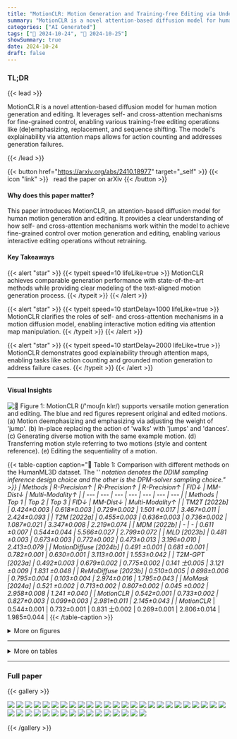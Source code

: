 ```yaml
---
title: "MotionCLR: Motion Generation and Training-free Editing via Understanding Attention Mechanisms"
summary: "MotionCLR is a novel attention-based diffusion model for human motion generation and editing. It leverages self- and cross-attention mechanisms for fine-grained control, enabling various training-free....."
categories: ["AI Generated"]
tags: ["🔖 2024-10-24", "🤗 2024-10-25"]
showSummary: true
date: 2024-10-24
draft: false
---
```


### TL;DR


{{< lead >}}

MotionCLR is a novel attention-based diffusion model for human motion generation and editing. It leverages self- and cross-attention mechanisms for fine-grained control, enabling various training-free editing operations like (de)emphasizing, replacement, and sequence shifting. The model's explainability via attention maps allows for action counting and addresses generation failures.

{{< /lead >}}


{{< button href="https://arxiv.org/abs/2410.18977" target="_self" >}}
{{< icon "link" >}} &nbsp; read the paper on arXiv
{{< /button >}}

#### Why does this paper matter?
This paper introduces MotionCLR, an attention-based diffusion model for human motion generation and editing.  It provides a clear understanding of how self- and cross-attention mechanisms work within the model to achieve fine-grained control over motion generation and editing, enabling various interactive editing operations without retraining.
#### Key Takeaways

{{< alert "star" >}}
{{< typeit speed=10 lifeLike=true >}} MotionCLR achieves comparable generation performance with state-of-the-art methods while providing clear modeling of the text-aligned motion generation process. {{< /typeit >}}
{{< /alert >}}

{{< alert "star" >}}
{{< typeit speed=10 startDelay=1000 lifeLike=true >}} MotionCLR clarifies the roles of self- and cross-attention mechanisms in a motion diffusion model, enabling interactive motion editing via attention map manipulation. {{< /typeit >}}
{{< /alert >}}

{{< alert "star" >}}
{{< typeit speed=10 startDelay=2000 lifeLike=true >}} MotionCLR demonstrates good explainability through attention maps, enabling tasks like action counting and grounded motion generation to address failure cases. {{< /typeit >}}
{{< /alert >}}

------
#### Visual Insights



![](figures/figures_1_0.png "🔼 Figure 1: MotionCLR (/'moυ∫n klır/) supports versatile motion generation and editing. The blue and red figures represent original and edited motions. (a) Motion deemphasizing and emphasizing via adjusting the weight of 'jump'. (b) In-place replacing the action of 'walks' with 'jumps' and 'dances'. (c) Generating diverse motion with the same example motion. (d) Transferring motion style referring to two motions (style and content reference). (e) Editing the sequentiality of a motion.")





{{< table-caption caption="🔽 Table 1: Comparison with different methods on the HumanML3D dataset. The '*' notation denotes the DDIM sampling inference design choice and the other is the DPM-solver sampling choice." >}}
| Methods | R-Precision↑ | R-Precision↑ | R-Precision↑ | FID↓ | MM-Dist↓ | Multi-Modality↑ |
| --- | --- | --- | --- | --- | --- | --- |
| Methods | Top 1 | Top 2 | Top 3 | FID↓ | MM-Dist↓ | Multi-Modality↑ |
| TM2T [2022b] | 0.424±0.003 | 0.618±0.003 | 0.729±0.002 | 1.501 ±0.017 | 3.467±0.011 | 2.424±0.093 |
| T2M [2022a] | 0.455±0.003 | 0.636±0.003 | 0.736±0.002 | 1.087±0.021 | 3.347±0.008 | 2.219±0.074 |
| MDM [2022b] | - | - | 0.611 ±0.007 | 0.544±0.044 | 5.566±0.027 | 2.799±0.072 |
| MLD [2023b] | 0.481 ±0.003 | 0.673±0.003 | 0.772±0.002 | 0.473±0.013 | 3.196±0.010 | 2.413±0.079 |
| MotionDiffuse [2024b] | 0.491 ±0.001 | 0.681 ±0.001 | 0.782±0.001 | 0.630±0.001 | 3.113±0.001 | 1.553±0.042 |
| T2M-GPT [2023a] | 0.492±0.003 | 0.679±0.002 | 0.775±0.002 | 0.141 士0.005 | 3.121 ±0.009 | 1.831 ±0.048 |
| ReMoDiffuse [2023b] | 0.510±0.005 | 0.698±0.006 | 0.795±0.004 | 0.103±0.004 | 2.974±0.016 | 1.795±0.043 |
| MoMask [2024a] | 0.521 ±0.002 | 0.713±0.002 | 0.807±0.002 | 0.045 ±0.002 | 2.958±0.008 | 1.241 ±0.040 |
| MotionCLR | 0.542±0.001 | 0.733±0.002 | 0.827±0.003 | 0.099±0.003 | 2.981±0.011 | 2.145±0.043 |
| MotionCLR* | 0.544±0.001 | 0.732±0.001 | 0.831 士0.002 | 0.269±0.001 | 2.806±0.014 | 1.985±0.044 |
{{< /table-caption >}}





<details>
<summary>More on figures
</summary>


![](figures/figures_1_1.png "🔼 Figure 1: MotionCLR (/'moυ∫n klır/) supports versatile motion generation and editing. The blue and red figures represent original and edited motions. (a) Motion deemphasizing and emphasizing via adjusting the weight of 'jump'. (b) In-place replacing the action of 'walks' with 'jumps' and 'dances'. (c) Generating diverse motion with the same example motion. (d) Transferring motion style referring to two motions (style and content reference). (e) Editing the sequentiality of a motion.")

![](figures/figures_1_2.png "🔼 Figure 1: MotionCLR (/'moυ∫n klır/) supports versatile motion generation and editing. The blue and red figures represent original and edited motions. (a) Motion deemphasizing and emphasizing via adjusting the weight of 'jump'. (b) In-place replacing the action of 'walks' with 'jumps' and 'dances'. (c) Generating diverse motion with the same example motion. (d) Transferring motion style referring to two motions (style and content reference). (e) Editing the sequentiality of a motion.")

![](figures/figures_1_3.png "🔼 Figure 10: Diverse generated motions driven by the same example. Prompt: 'a person steps sideways to the left and then sideways to the right.'. (a) The diverse generated motions driven by the same example motion share similar movement content. (b) The root trajectories of diverse motions are with similar global trajectories, but not the same.")

![](figures/figures_1_4.png "🔼 Figure 1: MotionCLR (/'moυ∫n klır/) supports versatile motion generation and editing. The blue and red figures represent original and edited motions. (a) Motion deemphasizing and emphasizing via adjusting the weight of 'jump'. (b) In-place replacing the action of 'walks' with 'jumps' and 'dances'. (c) Generating diverse motion with the same example motion. (d) Transferring motion style referring to two motions (style and content reference). (e) Editing the sequentiality of a motion.")

![](figures/figures_1_5.png "🔼 Figure 1: MotionCLR (/'moυ∫n klır/) supports versatile motion generation and editing. The blue and red figures represent original and edited motions. (a) Motion deemphasizing and emphasizing via adjusting the weight of 'jump'. (b) In-place replacing the action of 'walks' with 'jumps' and 'dances'. (c) Generating diverse motion with the same example motion. (d) Transferring motion style referring to two motions (style and content reference). (e) Editing the sequentiality of a motion.")

![](figures/figures_1_6.png "🔼 Figure 1: MotionCLR (/'moυ∫n klır/) supports versatile motion generation and editing. The blue and red figures represent original and edited motions. (a) Motion deemphasizing and emphasizing via adjusting the weight of 'jump'. (b) In-place replacing the action of 'walks' with 'jumps' and 'dances'. (c) Generating diverse motion with the same example motion. (d) Transferring motion style referring to two motions (style and content reference). (e) Editing the sequentiality of a motion.")

![](figures/figures_1_7.png "🔼 Figure 1: MotionCLR (/'moυ∫n klır/) supports versatile motion generation and editing. The blue and red figures represent original and edited motions. (a) Motion deemphasizing and emphasizing via adjusting the weight of 'jump'. (b) In-place replacing the action of 'walks' with 'jumps' and 'dances'. (c) Generating diverse motion with the same example motion. (d) Transferring motion style referring to two motions (style and content reference). (e) Editing the sequentiality of a motion.")

![](figures/figures_1_8.png "🔼 Figure 1: MotionCLR (/'moυ∫n klır/) supports versatile motion generation and editing. The blue and red figures represent original and edited motions. (a) Motion deemphasizing and emphasizing via adjusting the weight of 'jump'. (b) In-place replacing the action of 'walks' with 'jumps' and 'dances'. (c) Generating diverse motion with the same example motion. (d) Transferring motion style referring to two motions (style and content reference). (e) Editing the sequentiality of a motion.")

![](figures/figures_4_0.png "🔼 Figure 2: System overview of MotionCLR architecture. (a) The basic CLR block includes four layers. (b) The sampling (a.k.a. Samp.) block includes two CLR blocks and one down/up-sampling operation. (c) MotionCLR is a U-Net-like architecture, composed of several Sampling blocks.")

![](figures/figures_5_0.png "🔼 Figure 3: Empirical study of attention mechanisms. We use 'a person jumps.' as an example. (a) Key frames of generated motion. (b) The root trajectory along the Y-axis (vertical height). The character jumps on ~15-40f, ~60-80f, and ~125-145f, respectively. (c) The cross-attention between timesteps and words. The 'jump' word is highly activated aligning with the 'jump' action. (d) The self-attention map visualization. It is obvious that the character jumps three times. Different jumps share similar local motion patterns.")

![](figures/figures_7_0.png "🔼 Figure 5: Motion (de-)emphasizing. Different weights of 'jump' (↑ or ↓) in 'a man jumps.'")

![](figures/figures_8_0.png "🔼 Figure 3: Empirical study of attention mechanisms. We use 'a person jumps.' as an example. (a) Key frames of generated motion. (b) The root trajectory along the Y-axis (vertical height). The character jumps on ~15-40f, ~60-80f, and ~125-145f, respectively. (c) The cross-attention between timesteps and words. The 'jump' word is highly activated aligning with the 'jump' action. (d) The self-attention map visualization. It is obvious that the character jumps three times. Different jumps share similar local motion patterns.")

![](figures/figures_8_1.png "🔼 Figure 1: MotionCLR (/'moυ∫n klır/) supports versatile motion generation and editing. The blue and red figures represent original and edited motions. (a) Motion deemphasizing and emphasizing via adjusting the weight of 'jump'. (b) In-place replacing the action of 'walks' with 'jumps' and 'dances'. (c) Generating diverse motion with the same example motion. (d) Transferring motion style referring to two motions (style and content reference). (e) Editing the sequentiality of a motion.")

![](figures/figures_8_2.png "🔼 Figure 3: Empirical study of attention mechanisms. We use 'a person jumps.' as an example. (a) Key frames of generated motion. (b) The root trajectory along the Y-axis (vertical height, in Fig. 3b). As can be seen in Fig. 3, the character jumps at ~ 15-40f, ~ 60-80f, and ~ 125-145f, respectively. (c) The cross-attention between timesteps and words. The 'jump' word is highly activated aligning with the 'jump' action. (d) The self-attention map visualization. It is obvious that the character jumps three times. Different jumps share similar local motion patterns.")

![](figures/figures_8_3.png "🔼 Figure 1: MotionCLR (/'moυ∫n klır/) supports versatile motion generation and editing. The blue and red figures represent original and edited motions. (a) Motion deemphasizing and emphasizing via adjusting the weight of 'jump'. (b) In-place replacing the action of 'walks' with 'jumps' and 'dances'. (c) Generating diverse motion with the same example motion. (d) Transferring motion style referring to two motions (style and content reference). (e) Editing the sequentiality of a motion.")

![](figures/figures_9_0.png "🔼 Figure 10: Diverse generated motions driven by the same example. Prompt: 'a person steps sideways to the left and then sideways to the right.'. (a) The diverse generated motions driven by the same example motion share similar movement content. (b) The root trajectories of diverse motions are with similar global trajectories, but not the same.")

![](figures/figures_9_1.png "🔼 Figure 10: Diverse generated motions driven by the same example. Prompt: 'a person steps sideways to the left and then sideways to the right.'. (a) The diverse generated motions driven by the same example motion share similar movement content. (b) The root trajectories of diverse motions are with similar global trajectories, but not the same.")

![](figures/figures_10_0.png "🔼 Figure 10: Diverse generated motions driven by the same example. Prompt: 'a person steps sideways to the left and then sideways to the right.'. (a) The diverse generated motions driven by the same example motion share similar movement content. (b) The root trajectories of diverse motions are with similar global trajectories, but not the same.")

![](figures/figures_10_1.png "🔼 Figure 1: MotionCLR (/'moυ∫n klır/) supports versatile motion generation and editing. The blue and red figures represent original and edited motions. (a) Motion deemphasizing and emphasizing via adjusting the weight of 'jump'. (b) In-place replacing the action of 'walks' with 'jumps' and 'dances'. (c) Generating diverse motion with the same example motion. (d) Transferring motion style referring to two motions (style and content reference). (e) Editing the sequentiality of a motion.")

![](figures/figures_10_2.png "🔼 Figure 1: MotionCLR (/'moυ∫n klır/) supports versatile motion generation and editing. The blue and red figures represent original and edited motions. (a) Motion deemphasizing and emphasizing via adjusting the weight of 'jump'. (b) In-place replacing the action of 'walks' with 'jumps' and 'dances'. (c) Generating diverse motion with the same example motion. (d) Transferring motion style referring to two motions (style and content reference). (e) Editing the sequentiality of a motion.")

![](figures/figures_10_3.png "🔼 Figure 1: MotionCLR (/'moυ∫n klır/) supports versatile motion generation and editing. The blue and red figures represent original and edited motions. (a) Motion deemphasizing and emphasizing via adjusting the weight of 'jump'. (b) In-place replacing the action of 'walks' with 'jumps' and 'dances'. (c) Generating diverse motion with the same example motion. (d) Transferring motion style referring to two motions (style and content reference). (e) Editing the sequentiality of a motion.")

![](figures/figures_10_4.png "🔼 Figure 1: MotionCLR (/'moυ∫n klır/) supports versatile motion generation and editing. The blue and red figures represent original and edited motions. (a) Motion deemphasizing and emphasizing via adjusting the weight of 'jump'. (b) In-place replacing the action of 'walks' with 'jumps' and 'dances'. (c) Generating diverse motion with the same example motion. (d) Transferring motion style referring to two motions (style and content reference). (e) Editing the sequentiality of a motion.")

![](figures/figures_10_5.png "🔼 Figure 10: Diverse generated motions driven by the same example. Prompt: 'a person steps sideways to the left and then sideways to the right.'. (a) The diverse generated motions driven by the same example motion share similar movement content. (b) The root trajectories of diverse motions are with similar global trajectories, but not the same.")

![](figures/figures_24_0.png "🔼 Figure 1: MotionCLR (/'moυ∫n klır/) supports versatile motion generation and editing. The blue and red figures represent original and edited motions. (a) Motion deemphasizing and emphasizing via adjusting the weight of 'jump'. (b) In-place replacing the action of 'walks' with 'jumps' and 'dances'. (c) Generating diverse motion with the same example motion. (d) Transferring motion style referring to two motions (style and content reference). (e) Editing the sequentiality of a motion.")

![](figures/figures_24_1.png "🔼 Figure 1: MotionCLR (/'moυ∫n klır/) supports versatile motion generation and editing. The blue and red figures represent original and edited motions. (a) Motion deemphasizing and emphasizing via adjusting the weight of 'jump'. (b) In-place replacing the action of 'walks' with 'jumps' and 'dances'. (c) Generating diverse motion with the same example motion. (d) Transferring motion style referring to two motions (style and content reference). (e) Editing the sequentiality of a motion.")

![](figures/figures_24_2.png "🔼 Figure 1: MotionCLR (/'moυ∫n klır/) supports versatile motion generation and editing. The blue and red figures represent original and edited motions. (a) Motion deemphasizing and emphasizing via adjusting the weight of 'jump'. (b) In-place replacing the action of 'walks' with 'jumps' and 'dances'. (c) Generating diverse motion with the same example motion. (d) Transferring motion style referring to two motions (style and content reference). (e) Editing the sequentiality of a motion.")

![](figures/figures_24_3.png "🔼 Figure 1: MotionCLR (/'moυ∫n klır/) supports versatile motion generation and editing. The blue and red figures represent original and edited motions. (a) Motion deemphasizing and emphasizing via adjusting the weight of 'jump'. (b) In-place replacing the action of 'walks' with 'jumps' and 'dances'. (c) Generating diverse motion with the same example motion. (d) Transferring motion style referring to two motions (style and content reference). (e) Editing the sequentiality of a motion.")

![](figures/figures_24_4.png "🔼 Figure 1: MotionCLR (/'moυ∫n klır/) supports versatile motion generation and editing. The blue and red figures represent original and edited motions. (a) Motion deemphasizing and emphasizing via adjusting the weight of 'jump'. (b) In-place replacing the action of 'walks' with 'jumps' and 'dances'. (c) Generating diverse motion with the same example motion. (d) Transferring motion style referring to two motions (style and content reference). (e) Editing the sequentiality of a motion.")

![](figures/figures_24_5.png "🔼 Figure 1: MotionCLR (/'moυ∫n klır/) supports versatile motion generation and editing. The blue and red figures represent original and edited motions. (a) Motion deemphasizing and emphasizing via adjusting the weight of 'jump'. (b) In-place replacing the action of 'walks' with 'jumps' and 'dances'. (c) Generating diverse motion with the same example motion. (d) Transferring motion style referring to two motions (style and content reference). (e) Editing the sequentiality of a motion.")

![](figures/figures_24_6.png "🔼 Figure 1: MotionCLR (/'moυ∫n klır/) supports versatile motion generation and editing. The blue and red figures represent original and edited motions. (a) Motion deemphasizing and emphasizing via adjusting the weight of 'jump'. (b) In-place replacing the action of 'walks' with 'jumps' and 'dances'. (c) Generating diverse motion with the same example motion. (d) Transferring motion style referring to two motions (style and content reference). (e) Editing the sequentiality of a motion.")

![](figures/figures_24_7.png "🔼 Figure 1: MotionCLR (/'moυ∫n klır/) supports versatile motion generation and editing. The blue and red figures represent original and edited motions. (a) Motion deemphasizing and emphasizing via adjusting the weight of 'jump'. (b) In-place replacing the action of 'walks' with 'jumps' and 'dances'. (c) Generating diverse motion with the same example motion. (d) Transferring motion style referring to two motions (style and content reference). (e) Editing the sequentiality of a motion.")

![](figures/figures_24_8.png "🔼 Figure 1: MotionCLR (/'moυ∫n klır/) supports versatile motion generation and editing. The blue and red figures represent original and edited motions. (a) Motion deemphasizing and emphasizing via adjusting the weight of 'jump'. (b) In-place replacing the action of 'walks' with 'jumps' and 'dances'. (c) Generating diverse motion with the same example motion. (d) Transferring motion style referring to two motions (style and content reference). (e) Editing the sequentiality of a motion.")

![](figures/figures_24_9.png "🔼 Figure 1: MotionCLR (/'moυ∫n klır/) supports versatile motion generation and editing. The blue and red figures represent original and edited motions. (a) Motion deemphasizing and emphasizing via adjusting the weight of 'jump'. (b) In-place replacing the action of 'walks' with 'jumps' and 'dances'. (c) Generating diverse motion with the same example motion. (d) Transferring motion style referring to two motions (style and content reference). (e) Editing the sequentiality of a motion.")

![](figures/figures_24_10.png "🔼 Figure 1: MotionCLR (/'moυ∫n klır/) supports versatile motion generation and editing. The blue and red figures represent original and edited motions. (a) Motion deemphasizing and emphasizing via adjusting the weight of 'jump'. (b) In-place replacing the action of 'walks' with 'jumps' and 'dances'. (c) Generating diverse motion with the same example motion. (d) Transferring motion style referring to two motions (style and content reference). (e) Editing the sequentiality of a motion.")

![](figures/figures_24_11.png "🔼 Figure 1: MotionCLR (/'moυ∫n klır/) supports versatile motion generation and editing. The blue and red figures represent original and edited motions. (a) Motion deemphasizing and emphasizing via adjusting the weight of 'jump'. (b) In-place replacing the action of 'walks' with 'jumps' and 'dances'. (c) Generating diverse motion with the same example motion. (d) Transferring motion style referring to two motions (style and content reference). (e) Editing the sequentiality of a motion.")

![](figures/figures_25_0.png "🔼 Figure 1: MotionCLR (/'moυ∫n klır/) supports versatile motion generation and editing. The blue and red figures represent original and edited motions. (a) Motion deemphasizing and emphasizing via adjusting the weight of 'jump'. (b) In-place replacing the action of 'walks' with 'jumps' and 'dances'. (c) Generating diverse motion with the same example motion. (d) Transferring motion style referring to two motions (style and content reference). (e) Editing the sequentiality of a motion.")

![](figures/figures_25_1.png "🔼 Figure 1: MotionCLR (/'moυ∫n klır/) supports versatile motion generation and editing. The blue and red figures represent original and edited motions. (a) Motion deemphasizing and emphasizing via adjusting the weight of 'jump'. (b) In-place replacing the action of 'walks' with 'jumps' and 'dances'. (c) Generating diverse motion with the same example motion. (d) Transferring motion style referring to two motions (style and content reference). (e) Editing the sequentiality of a motion.")

![](figures/figures_26_0.png "🔼 Figure 10: Diverse generated motions driven by the same example. Prompt: “a person steps sideways to the left and then sideways to the right.” (a) The diverse generated motions driven by the same example motion share similar movement content. (b) The root trajectories of diverse motions are with similar global trajectories, but not the same.")

![](figures/figures_26_1.png "🔼 Figure 10: Diverse generated motions driven by the same example. Prompt: “a person steps sideways to the left and then sideways to the right.”. (a) The diverse generated motions driven by the same example motion share similar movement content. (b) The root trajectories of diverse motions are with similar global trajectories, but not the same.")

![](figures/figures_27_0.png "🔼 Figure 13: Comparison between w/ vs. w/o grounded motion generation settings. The root height and motion visualization of the textual prompt “a person jumps four times”.")

![](figures/figures_28_0.png "🔼 Figure 1: MotionCLR (/'moυ∫n klır/) supports versatile motion generation and editing. The blue and red figures represent original and edited motions. (a) Motion deemphasizing and emphasizing via adjusting the weight of 'jump'. (b) In-place replacing the action of 'walks' with 'jumps' and 'dances'. (c) Generating diverse motion with the same example motion. (d) Transferring motion style referring to two motions (style and content reference). (e) Editing the sequentiality of a motion.")

![](figures/figures_29_0.png "🔼 Figure 1: MotionCLR (/'moυ∫n klır/) supports versatile motion generation and editing. The blue and red figures represent original and edited motions. (a) Motion deemphasizing and emphasizing via adjusting the weight of 'jump'. (b) In-place replacing the action of 'walks' with 'jumps' and 'dances'. (c) Generating diverse motion with the same example motion. (d) Transferring motion style referring to two motions (style and content reference). (e) Editing the sequentiality of a motion.")

![](figures/figures_30_0.png "🔼 Figure 1: MotionCLR (/'moυ∫n klır/) supports versatile motion generation and editing. The blue and red figures represent original and edited motions. (a) Motion deemphasizing and emphasizing via adjusting the weight of 'jump'. (b) In-place replacing the action of 'walks' with 'jumps' and 'dances'. (c) Generating diverse motion with the same example motion. (d) Transferring motion style referring to two motions (style and content reference). (e) Editing the sequentiality of a motion.")

![](figures/figures_30_1.png "🔼 Figure 1: MotionCLR (/'moυ∫n klır/) supports versatile motion generation and editing. The blue and red figures represent original and edited motions. (a) Motion deemphasizing and emphasizing via adjusting the weight of 'jump'. (b) In-place replacing the action of 'walks' with 'jumps' and 'dances'. (c) Generating diverse motion with the same example motion. (d) Transferring motion style referring to two motions (style and content reference). (e) Editing the sequentiality of a motion.")

![](figures/figures_31_0.png "🔼 Figure 1: MotionCLR (/'moυ∫n klır/) supports versatile motion generation and editing. The blue and red figures represent original and edited motions. (a) Motion deemphasizing and emphasizing via adjusting the weight of 'jump'. (b) In-place replacing the action of 'walks' with 'jumps' and 'dances'. (c) Generating diverse motion with the same example motion. (d) Transferring motion style referring to two motions (style and content reference). (e) Editing the sequentiality of a motion.")

![](figures/figures_33_0.png "🔼 Figure 3: Empirical study of attention mechanisms. We use 'a person jumps.' as an example. (a) Key frames of generated motion. (b) The root trajectory along the Y-axis (vertical height). The character jumps on ~15-40f, ~60-80f, and ~125-145f, respectively. (c) The cross-attention between timesteps and words. The 'jump' word is highly activated aligning with the 'jump' action. (d) The self-attention map visualization. It is obvious that the character jumps three times. Different jumps share similar local motion patterns.")

![](figures/figures_37_0.png "🔼 Figure 1: MotionCLR (/'moυ∫n klır/) supports versatile motion generation and editing. The blue and red figures represent original and edited motions. (a) Motion deemphasizing and emphasizing via adjusting the weight of 'jump'. (b) In-place replacing the action of 'walks' with 'jumps' and 'dances'. (c) Generating diverse motion with the same example motion. (d) Transferring motion style referring to two motions (style and content reference). (e) Editing the sequentiality of a motion.")

![](figures/figures_37_1.png "🔼 Figure 1: MotionCLR (/'moυ∫n klır/) supports versatile motion generation and editing. The blue and red figures represent original and edited motions. (a) Motion deemphasizing and emphasizing via adjusting the weight of 'jump'. (b) In-place replacing the action of 'walks' with 'jumps' and 'dances'. (c) Generating diverse motion with the same example motion. (d) Transferring motion style referring to two motions (style and content reference). (e) Editing the sequentiality of a motion.")

![](figures/figures_38_0.png "🔼 Figure 1: MotionCLR (/'moυ∫n klır/) supports versatile motion generation and editing. The blue and red figures represent original and edited motions. (a) Motion deemphasizing and emphasizing via adjusting the weight of 'jump'. (b) In-place replacing the action of 'walks' with 'jumps' and 'dances'. (c) Generating diverse motion with the same example motion. (d) Transferring motion style referring to two motions (style and content reference). (e) Editing the sequentiality of a motion.")

![](figures/figures_39_0.png "🔼 Figure 1: MotionCLR (/'moυ∫n klır/) supports versatile motion generation and editing. The blue and red figures represent original and edited motions. (a) Motion deemphasizing and emphasizing via adjusting the weight of 'jump'. (b) In-place replacing the action of 'walks' with 'jumps' and 'dances'. (c) Generating diverse motion with the same example motion. (d) Transferring motion style referring to two motions (style and content reference). (e) Editing the sequentiality of a motion.")

![](figures/figures_39_1.png "🔼 Figure 1: MotionCLR (/'moυ∫n klır/) supports versatile motion generation and editing. The blue and red figures represent original and edited motions. (a) Motion deemphasizing and emphasizing via adjusting the weight of 'jump'. (b) In-place replacing the action of 'walks' with 'jumps' and 'dances'. (c) Generating diverse motion with the same example motion. (d) Transferring motion style referring to two motions (style and content reference). (e) Editing the sequentiality of a motion.")

![](figures/figures_40_0.png "🔼 Figure 1: MotionCLR (/'moυ∫n klır/) supports versatile motion generation and editing. The blue and red figures represent original and edited motions. (a) Motion deemphasizing and emphasizing via adjusting the weight of 'jump'. (b) In-place replacing the action of 'walks' with 'jumps' and 'dances'. (c) Generating diverse motion with the same example motion. (d) Transferring motion style referring to two motions (style and content reference). (e) Editing the sequentiality of a motion.")

![](figures/figures_41_0.png "🔼 Figure 1: MotionCLR (/'moυ∫n klır/) supports versatile motion generation and editing. The blue and red figures represent original and edited motions. (a) Motion deemphasizing and emphasizing via adjusting the weight of 'jump'. (b) In-place replacing the action of 'walks' with 'jumps' and 'dances'. (c) Generating diverse motion with the same example motion. (d) Transferring motion style referring to two motions (style and content reference). (e) Editing the sequentiality of a motion.")


</details>

------







<details>
<summary>More on tables
</summary>


{{< table-caption caption="🔽 Table 1: Comparison with different methods on the HumanML3D dataset. The '*' notation denotes the DDIM sampling inference design choice and the other is the DPM-solver sampling choice." >}}
| Ablation | R-Precision↑ | R-Precision↑ | R-Precision↑ | FID↓ |
| --- | --- | --- | --- | --- |
| Ablation | Top 1 | Top 2 | Top 3 | FID↓ |
| (1) | 0.512 | 0.705 | 0.792 | 0.544 |
| (2) | 0.509 | 0.703 | 0.788 | 0.550 |
| MotionCLR | 0.544 | 0.732 | 0.831 | 0.269 |
{{< /table-caption >}}

{{< table-caption caption="🔽 Table 1: Comparison with different methods on the HumanML3D dataset. The '*' notation denotes the DDIM sampling inference design choice and the other is the DPM-solver sampling choice." >}}
| Rishabh Dabral, Muhammad Hamza Mughal, Vladislav Golyanik, and Christian Theobalt. Mofusion: A framework for denoising-diffusion-based motion synthesis. In CVPR, pages 9760-9770, 2023. |
| --- |
| Damai Dai, Li Dong, Yaru Hao, Zhifang Sui, Baobao Chang, and Furu Wei. Knowledge neurons in pretrained transformers. In ACL, pages 8493-8502, 2022. |
| Wenxun Dai, Ling-Hao Chen, Jingbo Wang, Jinpeng Liu, Bo Dai, and Yansong Tang. Motionlcm: Real-time controllable motion generation via latent consistency model. ECCV, 2024. |
| Christian Diller and Angela Dai. Cg-hoi: Contact-guided 3d human-object interaction generation. In CVPR, pages 19888-19901, 2024. |
| Markos Diomataris, Nikos Athanasiou, Omid Taheri, Xi Wang, Otmar Hilliges, and Michael J Black. Wandr: Intention-guided human motion generation. In CVPR, pages 927-936, 2024. |
| Ke Fan, Junshu Tang, Weijian Cao, Ran Yi, Moran Li, Jingyu Gong, Jiangning Zhang, Yabiao Wang, Chengjie Wang, and Lizhuang Ma. Freemotion: A unified framework for number-free text-to-motion synthesis. ECCV, 2024. |
| Bin Feng, Tenglong Ao, Zequn Liu, Wei Ju, Libin Liu, and Ming Zhang. Robust dancer: Long-term 3d dance synthesis using unpaired data. arXiv preprint arXiv:2303.16856, 2023. |
| Mor Geva, Roei Schuster, Jonathan Berant, and Omer Levy. Transformer feed-forward layers are key-value memories. In EMNLP, pages 5484-5495, 2021. |
| Anindita Ghosh, Rishabh Dabral, Vladislav Golyanik, Christian Theobalt, and Philipp Slusallek. Remos: Reactive 3d motion synthesis for two-person interactions. ECCV, 2023. |
| Purvi Goel, Kuan-Chieh Wang, C Karen Liu, and Kayvon Fatahalian. Iterative motion editing with natural language. In ACM SIGGRAPH, pages 1-9, 2024. |
| Kehong Gong, Dongze Lian, Heng Chang, Chuan Guo, Zihang Jiang, Xinxin Zuo, Michael Bi Mi, and Xinchao Wang. Tm2d: Bimodality driven 3d dance generation via music-text integration. In ICCV, pages 9942-9952, 2023. |
| Chuan Guo, Shihao Zou, Xinxin Zuo, Sen Wang, Wei Ji, Xingyu Li, and Li Cheng. Generating diverse and natural 3d human motions from text. In CVPR, pages 5152-5161, 2022a. |
| Chuan Guo, Xinxin Zuo, Sen Wang, and Li Cheng. Tm2t: Stochastic and tokenized modeling for the reciprocal generation of 3d human motions and texts. In ECCV, pages 580-597, 2022b. |
| Chuan Guo, Yuxuan Mu, Muhammad Gohar Javed, Sen Wang, and Li Cheng. Momask: Generative masked modeling of 3d human motions. In CVPR, pages 1900-1910, 2024a. |
| Chuan Guo, Yuxuan Mu, Xinxin Zuo, Peng Dai, Youliang Yan, Juwei Lu, and Li Cheng. Generative human motion stylization in latent space. ICLR, 2024b. |
| Xinying Guo, Mingyuan Zhang, Haozhe Xie, Chenyang Gu, and Ziwei Liu. Crowdmogen: Zero-shot text-driven collective motion generation. arXiv preprint arXiv:2407.06188, 2024c. |
| Bo Han, Hao Peng, Minjing Dong, Yi Ren, Yixuan Shen, and Chang Xu. Amd: Autoregressive motion diffusion. In AAAI, pages 2022-2030, 2024. |
| Ligong Han, Song Wen, Qi Chen, Zhixing Zhang, Kunpeng Song, Mengwei Ren, Ruijiang Gao, Yuxiao Chen, Di Liu 0003, Qilong Zhangli, et al. Improving tuning-free real image editing with proximal guidance. WACV, 2023. |
| Yaru Hao, Li Dong, Furu Wei, and Ke Xu. Self-attention attribution: Interpreting information interactions inside transformer. In AAAI, volume 35, pages 12963-12971, 2021. |
| Felix G Harvey, Mike Yurick, Derek Nowrouzezahrai, and Christopher Pal. Robust motion in- betweening. ACM TOG, 39(4):60-1, 2020. |
| Amir Hertz, Ron Mokady, Jay Tenenbaum, Kfir Aberman, Yael Pritch, and Daniel Cohen-Or. Prompt- to-prompt image editing with cross attention control. ICLR, 2023. |
{{< /table-caption >}}

{{< table-caption caption="🔽 Table 1: Comparison with different methods on the HumanML3D dataset. The '*' notation denotes the DDIM sampling inference design choice and the other is the DPM-solver sampling choice." >}}
| w | I | 1.5 | 2 | 2.5 | 3 | 3.5 |
| --- | --- | --- | --- | --- | --- | --- |
| FID | 0.801 | 0.408 | 0.318 | 0.217 | 0.317 | 0.396 |
| TMR-sim. | 51.987 | 52.351 | 53.512 | 53.956 | 54.300 | 54.529 |
{{< /table-caption >}}

{{< table-caption caption="🔽 Table 1: Comparison with different methods on the HumanML3D dataset. The '*' notation denotes the DDIM sampling inference design choice and the other is the DPM-solver sampling choice." >}}
|  | FID ↓ | TMR-sim.→ |
| --- | --- | --- |
| direct (pseudo GT) | 0.315 | 0.543 |
| unreplaced | 0.325 | 0.567 |
| unreplaced (unpaired T-M) | 0.925 | 0.490 |
| ours replaced | 0.330 | 0.535 |
{{< /table-caption >}}

{{< table-caption caption="🔽 Table 1: Comparison with different methods on the HumanML3D dataset. The '*' notation denotes the DDIM sampling inference design choice and the other is the DPM-solver sampling choice." >}}
| begin | end | FID↓ | TMR-sim.↑ |
| --- | --- | --- | --- |
| 8 | 11 | 0.339 | 0.472 |
| 5 | 14 | 0.325 | 0.498 |
| 1 | 18 | 0.330 | 0.535 |
{{< /table-caption >}}

{{< table-caption caption="🔽 Table 1: Comparison with different methods on the HumanML3D dataset. The '*' notation denotes the DDIM sampling inference design choice and the other is the DPM-solver sampling choice." >}}
|  | FID ↓ | Div. ↑ |
| --- | --- | --- |
| Diff. manipulation | 0.718 | 1.502 |
| MotionCLR manipulation | 0.427 | 2.567 |
{{< /table-caption >}}


</details>

------



### Full paper

{{< gallery >}}

  <img src="paper_images/1.png" class="grid-w50 md:grid-w33 xl:grid-w25" />

  <img src="paper_images/2.png" class="grid-w50 md:grid-w33 xl:grid-w25" />

  <img src="paper_images/3.png" class="grid-w50 md:grid-w33 xl:grid-w25" />

  <img src="paper_images/4.png" class="grid-w50 md:grid-w33 xl:grid-w25" />

  <img src="paper_images/5.png" class="grid-w50 md:grid-w33 xl:grid-w25" />

  <img src="paper_images/6.png" class="grid-w50 md:grid-w33 xl:grid-w25" />

  <img src="paper_images/7.png" class="grid-w50 md:grid-w33 xl:grid-w25" />

  <img src="paper_images/8.png" class="grid-w50 md:grid-w33 xl:grid-w25" />

  <img src="paper_images/9.png" class="grid-w50 md:grid-w33 xl:grid-w25" />

  <img src="paper_images/10.png" class="grid-w50 md:grid-w33 xl:grid-w25" />

  <img src="paper_images/11.png" class="grid-w50 md:grid-w33 xl:grid-w25" />

  <img src="paper_images/12.png" class="grid-w50 md:grid-w33 xl:grid-w25" />

  <img src="paper_images/13.png" class="grid-w50 md:grid-w33 xl:grid-w25" />

  <img src="paper_images/14.png" class="grid-w50 md:grid-w33 xl:grid-w25" />

  <img src="paper_images/15.png" class="grid-w50 md:grid-w33 xl:grid-w25" />

  <img src="paper_images/16.png" class="grid-w50 md:grid-w33 xl:grid-w25" />

  <img src="paper_images/17.png" class="grid-w50 md:grid-w33 xl:grid-w25" />

  <img src="paper_images/18.png" class="grid-w50 md:grid-w33 xl:grid-w25" />

  <img src="paper_images/19.png" class="grid-w50 md:grid-w33 xl:grid-w25" />

  <img src="paper_images/20.png" class="grid-w50 md:grid-w33 xl:grid-w25" />

  <img src="paper_images/21.png" class="grid-w50 md:grid-w33 xl:grid-w25" />

  <img src="paper_images/22.png" class="grid-w50 md:grid-w33 xl:grid-w25" />

  <img src="paper_images/23.png" class="grid-w50 md:grid-w33 xl:grid-w25" />

  <img src="paper_images/24.png" class="grid-w50 md:grid-w33 xl:grid-w25" />

  <img src="paper_images/25.png" class="grid-w50 md:grid-w33 xl:grid-w25" />

  <img src="paper_images/26.png" class="grid-w50 md:grid-w33 xl:grid-w25" />

  <img src="paper_images/27.png" class="grid-w50 md:grid-w33 xl:grid-w25" />

  <img src="paper_images/28.png" class="grid-w50 md:grid-w33 xl:grid-w25" />

  <img src="paper_images/29.png" class="grid-w50 md:grid-w33 xl:grid-w25" />

  <img src="paper_images/30.png" class="grid-w50 md:grid-w33 xl:grid-w25" />

  <img src="paper_images/31.png" class="grid-w50 md:grid-w33 xl:grid-w25" />

  <img src="paper_images/32.png" class="grid-w50 md:grid-w33 xl:grid-w25" />

  <img src="paper_images/33.png" class="grid-w50 md:grid-w33 xl:grid-w25" />

  <img src="paper_images/34.png" class="grid-w50 md:grid-w33 xl:grid-w25" />

  <img src="paper_images/35.png" class="grid-w50 md:grid-w33 xl:grid-w25" />

  <img src="paper_images/36.png" class="grid-w50 md:grid-w33 xl:grid-w25" />

  <img src="paper_images/37.png" class="grid-w50 md:grid-w33 xl:grid-w25" />

  <img src="paper_images/38.png" class="grid-w50 md:grid-w33 xl:grid-w25" />

  <img src="paper_images/39.png" class="grid-w50 md:grid-w33 xl:grid-w25" />

  <img src="paper_images/40.png" class="grid-w50 md:grid-w33 xl:grid-w25" />

  <img src="paper_images/41.png" class="grid-w50 md:grid-w33 xl:grid-w25" />

{{< /gallery >}}